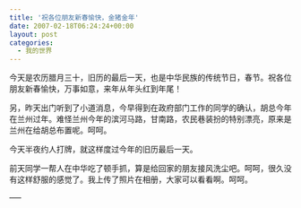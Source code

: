 ```yaml
---
title: '祝各位朋友新春愉快，金猪金年'
date: 2007-02-18T06:24:24+00:00
layout: post
categories:
  - 我的世界
---
```

今天是农历腊月三十，旧历的最后一天，也是中华民族的传统节日，春节。祝各位朋友新春愉快，万事如意，来年从年头红到年尾！

另，昨天出门听到了小道消息，今早得到在政府部门工作的同学的确认，胡总今年在兰州过年。难怪兰州今年的滨河马路，甘南路，农民巷装扮的特别漂亮，原来是兰州在给胡总布置呢。呵呵。

今天半夜约人打牌，就这样度过今年的旧历最后一天。
<!--more-->
前天同学一帮人在中华吃了顿手抓，算是给回家的朋友接风洗尘吧。呵呵，很久没有这样舒服的感觉了。我上传了照片在相册，大家可以看看啊。呵呵。

—–
